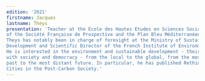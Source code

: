 ```yaml
---
edition: '2021'
firstname: Jacques
lastname: Theys 
presentation: 'Teacher at the Ecole des Hautes Etudes en Sciences Sociales and vice-president
of the Société Française de Prospective and the Plan Bleu Méditerranéen. Jacques
Theys has notably been in charge of foresight at the Ministry of Sustainable
Development and Scientific Director of the French Institute of Environment (IFEN).
He is interested in the environment and sustainable development - their relationship
with society and democracy - from the local to the global, from the most distant
past to the most distant future. In particular, he has published Rethinking
Cities in the Post-Carbon Society.'
---
```

